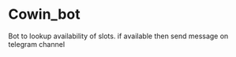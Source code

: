 # Cowin_bot

Bot to lookup availability of slots. if available then send message on telegram channel